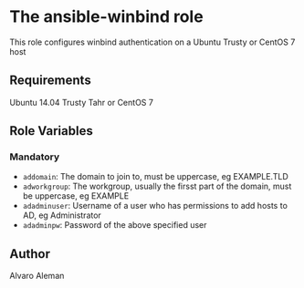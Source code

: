 # The ansible-winbind role

This role configures winbind authentication on a Ubuntu Trusty or CentOS 7 host 

## Requirements

Ubuntu 14.04 Trusty Tahr or CentOS 7

## Role Variables

### Mandatory

* ``addomain``:  The domain  to join to, must be uppercase, eg EXAMPLE.TLD
* ``adworkgroup``:  The workgroup, usually the firsst part of the domain, must be uppercase, eg EXAMPLE
* ``adadminuser``:  Username of a user who has permissions to add hosts to AD, eg Administrator
* ``adadminpw``:  Password of the above specified user

## Author

Alvaro Aleman

